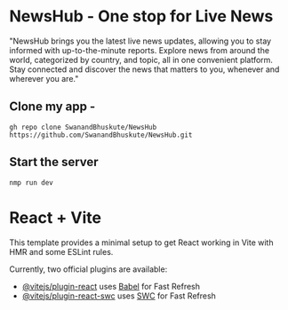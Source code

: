 # **NewsHub - One stop for Live News**

"NewsHub brings you the latest live news updates, allowing you to stay informed with up-to-the-minute reports. Explore news from around the world, categorized by country, and topic, all in one convenient platform. Stay connected and discover the news that matters to you, whenever and wherever you are."
<br>

## Clone my app -
`gh repo clone SwanandBhuskute/NewsHub` <br> `https://github.com/SwanandBhuskute/NewsHub.git`

## Start the server
`nmp run dev` 



# React + Vite

This template provides a minimal setup to get React working in Vite with HMR and some ESLint rules.

Currently, two official plugins are available:

- [@vitejs/plugin-react](https://github.com/vitejs/vite-plugin-react/blob/main/packages/plugin-react/README.md) uses [Babel](https://babeljs.io/) for Fast Refresh
- [@vitejs/plugin-react-swc](https://github.com/vitejs/vite-plugin-react-swc) uses [SWC](https://swc.rs/) for Fast Refresh
